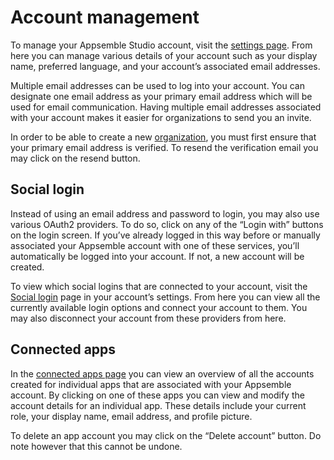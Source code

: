 # Account management

To manage your Appsemble Studio account, visit the [settings page](/settings/user). From here you
can manage various details of your account such as your display name, preferred language, and your
account’s associated email addresses.

Multiple email addresses can be used to log into your account. You can designate one email address
as your primary email address which will be used for email communication. Having multiple email
addresses associated with your account makes it easier for organizations to send you an invite.

In order to be able to create a new [organization](organizations.mdx), you must first ensure that
your primary email address is verified. To resend the verification email you may click on the resend
button.

## Social login

Instead of using an email address and password to login, you may also use various OAuth2 providers.
To do so, click on any of the “Login with” buttons on the login screen. If you’ve already logged in
this way before or manually associated your Appsemble account with one of these services, you’ll
automatically be logged into your account. If not, a new account will be created.

To view which social logins that are connected to your account, visit the
[Social login](/settings/social) page in your account’s settings. From here you can view all the
currently available login options and connect your account to them. You may also disconnect your
account from these providers from here.

## Connected apps

In the [connected apps page](/settings/apps) you can view an overview of all the accounts created
for individual apps that are associated with your Appsemble account. By clicking on one of these
apps you can view and modify the account details for an individual app. These details include your
current role, your display name, email address, and profile picture.

To delete an app account you may click on the “Delete account” button. Do note however that this
cannot be undone.
